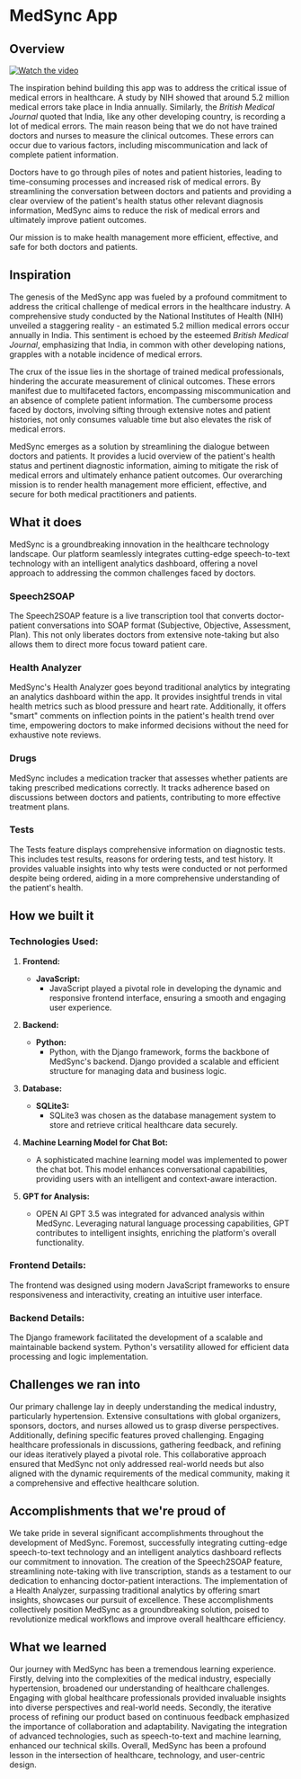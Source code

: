 # MedSync App

## Overview
[![Watch the video](https://img.youtube.com/vi/mFz0MV-boLo/maxresdefault.jpg)](https://www.youtube.com/watch?v=mFz0MV-boLo)

The inspiration behind building this app was to address the critical issue of medical errors in healthcare. A study by NIH showed that around 5.2 million medical errors take place in India annually. Similarly, the *British Medical Journal* quoted that India, like any other developing country, is recording a lot of medical errors. The main reason being that we do not have trained doctors and nurses to measure the clinical outcomes. These errors can occur due to various factors, including miscommunication and lack of complete patient information.

Doctors have to go through piles of notes and patient histories, leading to time-consuming processes and increased risk of medical errors. By streamlining the conversation between doctors and patients and providing a clear overview of the patient's health status other relevant diagnosis information, MedSync aims to reduce the risk of medical errors and ultimately improve patient outcomes.

Our mission is to make health management more efficient, effective, and safe for both doctors and patients.

## Inspiration
The genesis of the MedSync app was fueled by a profound commitment to address the critical challenge of medical errors in the healthcare industry. A comprehensive study conducted by the National Institutes of Health (NIH) unveiled a staggering reality - an estimated 5.2 million medical errors occur annually in India. This sentiment is echoed by the esteemed *British Medical Journal*, emphasizing that India, in common with other developing nations, grapples with a notable incidence of medical errors.

The crux of the issue lies in the shortage of trained medical professionals, hindering the accurate measurement of clinical outcomes. These errors manifest due to multifaceted factors, encompassing miscommunication and an absence of complete patient information. The cumbersome process faced by doctors, involving sifting through extensive notes and patient histories, not only consumes valuable time but also elevates the risk of medical errors.

MedSync emerges as a solution by streamlining the dialogue between doctors and patients. It provides a lucid overview of the patient's health status and pertinent diagnostic information, aiming to mitigate the risk of medical errors and ultimately enhance patient outcomes. Our overarching mission is to render health management more efficient, effective, and secure for both medical practitioners and patients.
## What it does
MedSync is a groundbreaking innovation in the healthcare technology landscape. Our platform seamlessly integrates cutting-edge speech-to-text technology with an intelligent analytics dashboard, offering a novel approach to addressing the common challenges faced by doctors.

### Speech2SOAP

The Speech2SOAP feature is a live transcription tool that converts doctor-patient conversations into SOAP format (Subjective, Objective, Assessment, Plan). This not only liberates doctors from extensive note-taking but also allows them to direct more focus toward patient care.

### Health Analyzer

MedSync's Health Analyzer goes beyond traditional analytics by integrating an analytics dashboard within the app. It provides insightful trends in vital health metrics such as blood pressure and heart rate. Additionally, it offers "smart" comments on inflection points in the patient's health trend over time, empowering doctors to make informed decisions without the need for exhaustive note reviews.

### Drugs

MedSync includes a medication tracker that assesses whether patients are taking prescribed medications correctly. It tracks adherence based on discussions between doctors and patients, contributing to more effective treatment plans.

### Tests

The Tests feature displays comprehensive information on diagnostic tests. This includes test results, reasons for ordering tests, and test history. It provides valuable insights into why tests were conducted or not performed despite being ordered, aiding in a more comprehensive understanding of the patient's health.
## How we built it
### Technologies Used:

1. **Frontend:**
   - **JavaScript:**
     - JavaScript played a pivotal role in developing the dynamic and responsive frontend interface, ensuring a smooth and engaging user experience.

2. **Backend:**
   - **Python:**
     - Python, with the Django framework, forms the backbone of MedSync's backend. Django provided a scalable and efficient structure for managing data and business logic.

3. **Database:**
   - **SQLite3:**
     - SQLite3 was chosen as the database management system to store and retrieve critical healthcare data securely.

4. **Machine Learning Model for Chat Bot:**
   - A sophisticated machine learning model was implemented to power the chat bot. This model enhances conversational capabilities, providing users with an intelligent and context-aware interaction.

5. **GPT for Analysis:**
   - OPEN AI GPT 3.5 was integrated for advanced analysis within MedSync. Leveraging natural language processing capabilities, GPT contributes to intelligent insights, enriching the platform's overall functionality.

### Frontend Details:

The frontend was designed using modern JavaScript frameworks to ensure responsiveness and interactivity, creating an intuitive user interface.

### Backend Details:

The Django framework facilitated the development of a scalable and maintainable backend system. Python's versatility allowed for efficient data processing and logic implementation.

## Challenges we ran into

Our primary challenge lay in deeply understanding the medical industry, particularly hypertension. Extensive consultations with global organizers, sponsors, doctors, and nurses allowed us to grasp diverse perspectives. Additionally, defining specific features proved challenging. Engaging healthcare professionals in discussions, gathering feedback, and refining our ideas iteratively played a pivotal role. This collaborative approach ensured that MedSync not only addressed real-world needs but also aligned with the dynamic requirements of the medical community, making it a comprehensive and effective healthcare solution.

## Accomplishments that we're proud of

We take pride in several significant accomplishments throughout the development of MedSync. Foremost, successfully integrating cutting-edge speech-to-text technology and an intelligent analytics dashboard reflects our commitment to innovation. The creation of the Speech2SOAP feature, streamlining note-taking with live transcription, stands as a testament to our dedication to enhancing doctor-patient interactions. The implementation of a Health Analyzer, surpassing traditional analytics by offering smart insights, showcases our pursuit of excellence. These accomplishments collectively position MedSync as a groundbreaking solution, poised to revolutionize medical workflows and improve overall healthcare efficiency.
## What we learned
Our journey with MedSync has been a tremendous learning experience. Firstly, delving into the complexities of the medical industry, especially hypertension, broadened our understanding of healthcare challenges. Engaging with global healthcare professionals provided invaluable insights into diverse perspectives and real-world needs. Secondly, the iterative process of refining our product based on continuous feedback emphasized the importance of collaboration and adaptability. Navigating the integration of advanced technologies, such as speech-to-text and machine learning, enhanced our technical skills. Overall, MedSync has been a profound lesson in the intersection of healthcare, technology, and user-centric design.
